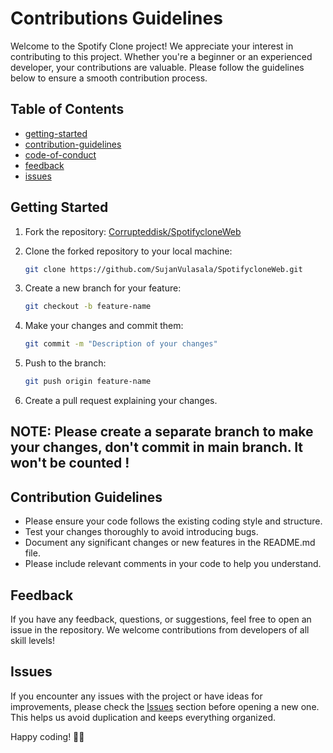 # Contributions Guidelines

Welcome to the Spotify Clone project! We appreciate your interest in contributing to this project. Whether you're a beginner or an experienced developer, your contributions are valuable. Please follow the guidelines below to ensure a smooth contribution process.

## Table of Contents
- [getting-started](#getting-started)
- [contribution-guidelines](#contribution-guidelines)
- [code-of-conduct](#code-of-conduct)
- [feedback](#feedback)
- [issues](#issues)

## Getting Started

1. Fork the repository: [Corrupteddisk/SpotifycloneWeb](https://github.com/SujanVulasala/SpotifycloneWeb.git)
2. Clone the forked repository to your local machine:

    ```bash
    git clone https://github.com/SujanVulasala/SpotifycloneWeb.git
    ```

3. Create a new branch for your feature:

    ```bash
    git checkout -b feature-name
    ```

4. Make your changes and commit them:

    ```bash
    git commit -m "Description of your changes"
    ```

5. Push to the branch:

    ```bash
    git push origin feature-name
    ```

6. Create a pull request explaining your changes.

## NOTE: Please create a separate branch to make your changes, don't commit in main branch. It won't be counted !

## Contribution Guidelines

- Please ensure your code follows the existing coding style and structure.
- Test your changes thoroughly to avoid introducing bugs.
- Document any significant changes or new features in the README.md file.
- Please include relevant comments in your code to help you understand.

## Feedback

If you have any feedback, questions, or suggestions, feel free to open an issue in the repository. We welcome contributions from developers of all skill levels!

## Issues

If you encounter any issues with the project or have ideas for improvements, please check the [Issues](https://github.com/SujanVulasala/SpotifycloneWeb/issues) section before opening a new one. This helps us avoid duplication and keeps everything organized.

Happy coding! 🎵🚀

